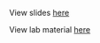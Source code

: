 View slides [here](https://github.com/p360-workshop/DevDays-2020/blob/feature/es/Elasticsearch/slides/slides.md)

View lab material [here](https://github.com/p360-workshop/DevDays-2020/blob/feature/es/Elasticsearch/labs/)